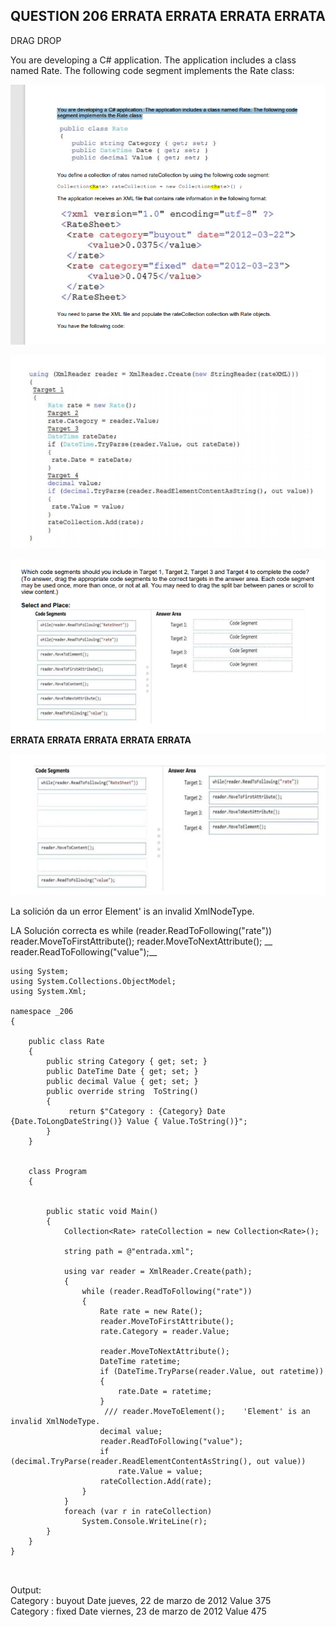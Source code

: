 ## QUESTION 206 __ERRATA__ __ERRATA__ __ERRATA__ __ERRATA__
DRAG DROP

You are developing a C# application. The application includes a class named Rate. The following code
segment implements the Rate class:

![c1](C1.PNG)   

![c2](C2.PNG)  

![c3](C3.PNG)  
__ERRATA__ __ERRATA__ __ERRATA__ __ERRATA__ __ERRATA__  

![c4](C4.PNG)  

La solición da un error Element' is an invalid XmlNodeType.

LA Solución correcta es 
     while (reader.ReadToFollowing("rate"))
     reader.MoveToFirstAttribute();
     reader.MoveToNextAttribute();
     __ reader.ReadToFollowing("value");__


````
using System;
using System.Collections.ObjectModel;
using System.Xml;

namespace _206
{

    public class Rate
    {
        public string Category { get; set; }
        public DateTime Date { get; set; }
        public decimal Value { get; set; }
        public override string  ToString() 
        {
             return $"Category : {Category} Date {Date.ToLongDateString()} Value { Value.ToString()}";  
        }
    }


    class Program
    {


        public static void Main()
        {
            Collection<Rate> rateCollection = new Collection<Rate>();

            string path = @"entrada.xml";

            using var reader = XmlReader.Create(path);
            {
                while (reader.ReadToFollowing("rate"))
                {
                    Rate rate = new Rate();
                    reader.MoveToFirstAttribute();
                    rate.Category = reader.Value;

                    reader.MoveToNextAttribute();
                    DateTime ratetime;
                    if (DateTime.TryParse(reader.Value, out ratetime))
                    {
                        rate.Date = ratetime;
                    }
                     /// reader.MoveToElement();    'Element' is an invalid XmlNodeType.
                    decimal value;
                    reader.ReadToFollowing("value");
                    if (decimal.TryParse(reader.ReadElementContentAsString(), out value))
                        rate.Value = value;
                    rateCollection.Add(rate);
                }
            }
            foreach (var r in rateCollection)
                System.Console.WriteLine(r);
        }
    }
}



````

Output:  
Category : buyout Date jueves, 22 de marzo de 2012 Value 375  
Category : fixed Date viernes, 23 de marzo de 2012 Value 475  